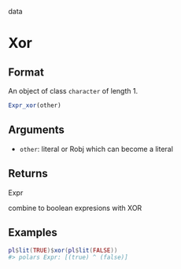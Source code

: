 data

# Xor

## Format

An object of class `character` of length 1.

```r
Expr_xor(other)
```

## Arguments

- `other`: literal or Robj which can become a literal

## Returns

Expr

combine to boolean expresions with XOR

## Examples

<pre class='r-example'><code><span class='r-in'><span><span class='va'>pl</span><span class='op'>$</span><span class='fu'>lit</span><span class='op'>(</span><span class='cn'>TRUE</span><span class='op'>)</span><span class='op'>$</span><span class='fu'>xor</span><span class='op'>(</span><span class='va'>pl</span><span class='op'>$</span><span class='fu'>lit</span><span class='op'>(</span><span class='cn'>FALSE</span><span class='op'>)</span><span class='op'>)</span></span></span>
<span class='r-out co'><span class='r-pr'>#&gt;</span> polars Expr: [(true) ^ (false)]</span>
 </code></pre>